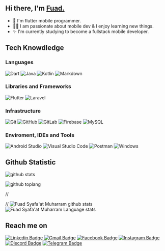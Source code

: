 ## Hi there, I'm [Fuad.](https://www.linkedin.com/in/fuad-syafaat-muharram-5a718614a)

- 🌱 I'm flutter mobile programmer.
- 👨‍💻 I am passionate about mobile dev & I enjoy learning new things.
- ✨ I'm currently studying to become a fullstack mobile developer.

<!--
**Fuad-SM/fuad-sm** is a ✨ _special_ ✨ repository because its `README.md` (this file) appears on your GitHub profile.

Here are some ideas to get you started:

- 🔭 I’m currently working on ...
- 🌱 I’m currently learning ...
- 👯 I’m looking to collaborate on ...
- 🤔 I’m looking for help with ...
- 💬 Ask me about ...
- 📫 How to reach me: ...
- 😄 Pronouns: ...
- ⚡ Fun fact: ...
-->

## Tech Knowdledge

### Languages

  ![Dart](https://img.shields.io/badge/-Dart-333333?style=flat&logo=dart&logoColor=42bff5) ![Java](https://img.shields.io/badge/Java-%23007396.svg?logo=java&logoColor=white) ![Kotlin](https://img.shields.io/badge/-Kotlin-333333?style=flat&logo=kotlin) ![Markdown](https://img.shields.io/badge/Markdown-000000?style=flate&logo=markdown&logoColor=white)

### Libraries and Frameworks

![Flutter](https://img.shields.io/badge/-Flutter-333333?style=flat&logo=flutter&logoColor=42bff5) ![Laravel](https://img.shields.io/badge/-Laravel-333333?style=flat&logo=laravel)

### Infrastructure

![Git](https://img.shields.io/badge/Git%20-%23F05033.svg?logo=git&logoColor=white) ![GitHub](https://img.shields.io/badge/GitHub%20Pages-%23327FC7.svg?style=flat&logo=github&logoColor=white) ![GitLab](https://img.shields.io/badge/-GitLab-333333?style=flat&logo=gitlab) ![Firebase](https://img.shields.io/badge/Firebase-ffca28?style=flate&logo=firebase&logoColor=black) ![MySQL](https://img.shields.io/badge/MySQL-00000F?style=flat&logo=mysql&logoColor=white)

### Enviroment, IDEs and Tools

  ![Android Studio](https://img.shields.io/badge/-Android%20Studio-333333?style=flat&logo=Android-studio) ![Visual Studio Code](https://img.shields.io/badge/Visual%20Studio%20Code-0078d7.svg?logo=visual-studio-code&logoColor=white) ![Postman](https://img.shields.io/badge/-Postman-333333?style=flat&logo=postman) ![Windows](https://img.shields.io/badge/-Windows%2010-333333?style=flat&logo=windows)

## Github Statistic

![github stats](https://github-readme-stats.vercel.app/api?username=Fuad-SM&show_icons=true&theme=radical)

![github toplang](https://github-readme-stats.vercel.app/api/top-langs/?username=Fuad-SM&layout=compact&theme=nightowl)

// <!-- ![Profile Views](https://komarev.com/ghpvc/?username=Fuad-SM&label=Fuad-SM%20Profile%20Views%20&color=dc143c&style=plastic) -->

// ![Fuad Syafa'at Muharram github stats](https://github-readme-stats.vercel.app/api?username=Fuad-SM&show_icons=true&hide_border=false) ![Fuad Syafa'at Muharram Language stats](https://github-readme-stats.vercel.app/api/top-langs/?username=Fuad-SM&count_private=true&hide=javascript&layout=compact&langs_count=8&hide_border=false)

## Reach me on

[![Linkedin Badge](https://img.shields.io/badge/-LinkedIn-blue?style=for-the-badge&logo=Linkedin&logoColor=white&link=https://www.linkedin.com/in/rebeccamanzi/)](https://www.linkedin.com/in/fuad-syafaat-muharram-5a718614a) [![Gmail Badge](https://img.shields.io/badge/-Gmail-c14438?style=for-the-badge&logo=Gmail&logoColor=white&link=mailto:rebeccamanzi@gmail.com)](mailto:fsyafaatm@gmail.com) [![Facebook Badge](https://img.shields.io/badge/facebook-%231877F2.svg?&style=for-the-badge&logo=facebook&logoColor=white)](https://www.facebook.com/fsmuharram/) [![Instagram Badge](https://img.shields.io/badge/-Instagram-C13584?style=for-the-badge&labelColor=C13584&logo=instagram&logoColor=white&link=https://www.instagram.com/codepwr/)](https://www.instagram.com/fuadsyafaatm/) [![Discord Badge](https://img.shields.io/badge/-Discord-7289d9?style=for-the-badge&labelColor=7289d9&logo=discord&logoColor=white)](https://discord.com/users/Fuu#3897) [![Telegram Badge](https://img.shields.io/badge/-Telegram-1B92D1?style=for-the-badge&labelColor=1B92D1&logo=telegram&logoColor=white)](https://t.me/fsmuharram)
